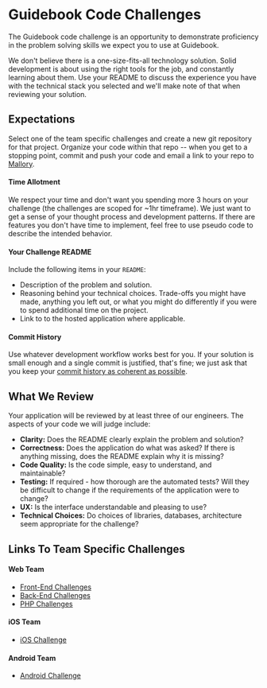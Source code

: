 # Guidebook Code Challenges

The Guidebook code challenge is an opportunity to demonstrate proficiency in the problem solving skills we expect you to use at Guidebook.

We don't believe there is a one-size-fits-all technology solution. Solid development is about using the right tools for the job, and constantly learning about them. Use your README to discuss the experience you have with the technical stack you selected and we'll make note of that when reviewing your solution.

## Expectations

Select one of the team specific challenges and create a new git repository for that project. Organize your code within that repo -- when you get to a stopping point, commit and push your code and email a link to your repo to [Mallory](mailto:mallory@guidebook.com).

#### Time Allotment

We respect your time and don't want you spending more 3 hours on your challenge (the challenges are scoped for ~1hr timeframe). We just want to get a sense of your thought process and development patterns. If there are features you don't have time to implement, feel free to use pseudo code to describe the intended behavior.


#### Your Challenge README

Include the following items in your `README`:

* Description of the problem and solution.
* Reasoning behind your technical choices. Trade-offs you might have made, anything you left out, or what you might do differently if you were to spend additional time on the project.
* Link to to the hosted application where applicable.

#### Commit History

Use whatever development workflow works best for you. If your solution is small enough and a single commit is justified, that's fine; we just ask that you keep your [commit history as coherent as possible](https://www.reviewboard.org/docs/codebase/dev/git/clean-commits/).

## What We Review

Your application will be reviewed by at least three of our engineers. The aspects of your code we will judge include:

* **Clarity:** Does the README clearly explain the problem and solution?
* **Correctness:** Does the application do what was asked? If there is anything missing, does the README explain why it is missing?
* **Code Quality:** Is the code simple, easy to understand, and maintainable?
* **Testing:** If required - how thorough are the automated tests? Will they be difficult to change if the requirements of the application were to change?
* **UX:** Is the interface understandable and pleasing to use?
* **Technical Choices:** Do choices of libraries, databases, architecture seem appropriate for the challenge?


## Links To Team Specific Challenges

#### Web Team

- [Front-End Challenges](web-team/front-end-challenges.md)
- [Back-End Challenges](web-team/back-end-challenges.md)
- [PHP Challenges](web-team/php-challenges.md)

#### iOS Team

- [iOS Challenge](ios-team/code-challenge-one.md)

#### Android Team

- [Android Challenge](android/README.md)
